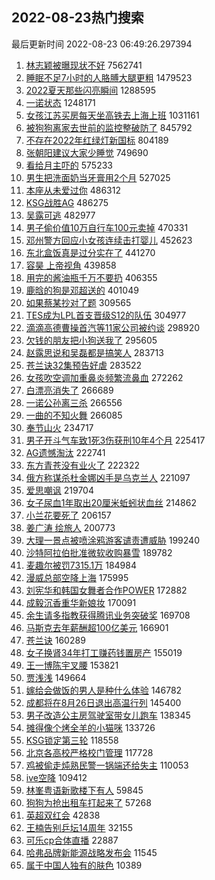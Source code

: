 ## 2022-08-23热门搜索 
最后更新时间 2022-08-23 06:49:26.297394 
1. [林志颖被曝现状不好](https://s.weibo.com/weibo?q=%E6%9E%97%E5%BF%97%E9%A2%96%E8%A2%AB%E6%9B%9D%E7%8E%B0%E7%8A%B6%E4%B8%8D%E5%A5%BD&Refer=top) 7562741
1. [睡眠不足7小时的人胳膊大腿更粗](https://s.weibo.com/weibo?q=%23%E7%9D%A1%E7%9C%A0%E4%B8%8D%E8%B6%B37%E5%B0%8F%E6%97%B6%E7%9A%84%E4%BA%BA%E8%83%B3%E8%86%8A%E5%A4%A7%E8%85%BF%E6%9B%B4%E7%B2%97%23&Refer=top) 1479523
1. [2022夏天那些闪亮瞬间](https://s.weibo.com/weibo?q=%232022%E5%A4%8F%E5%A4%A9%E9%82%A3%E4%BA%9B%E9%97%AA%E4%BA%AE%E7%9E%AC%E9%97%B4%23&Refer=top) 1288595
1. [一诺状态](https://s.weibo.com/weibo?q=%23%E4%B8%80%E8%AF%BA%E7%8A%B6%E6%80%81%23&Refer=top) 1248171
1. [女孩江苏买房每天坐高铁去上海上班](https://s.weibo.com/weibo?q=%23%E5%A5%B3%E5%AD%A9%E6%B1%9F%E8%8B%8F%E4%B9%B0%E6%88%BF%E6%AF%8F%E5%A4%A9%E5%9D%90%E9%AB%98%E9%93%81%E5%8E%BB%E4%B8%8A%E6%B5%B7%E4%B8%8A%E7%8F%AD%23&Refer=top) 1031161
1. [被狗狗离家去世前的监控整破防了](https://s.weibo.com/weibo?q=%23%E8%A2%AB%E7%8B%97%E7%8B%97%E7%A6%BB%E5%AE%B6%E5%8E%BB%E4%B8%96%E5%89%8D%E7%9A%84%E7%9B%91%E6%8E%A7%E6%95%B4%E7%A0%B4%E9%98%B2%E4%BA%86%23&Refer=top) 845792
1. [不存在2022年红绿灯新国标](https://s.weibo.com/weibo?q=%23%E4%B8%8D%E5%AD%98%E5%9C%A82022%E5%B9%B4%E7%BA%A2%E7%BB%BF%E7%81%AF%E6%96%B0%E5%9B%BD%E6%A0%87%23&Refer=top) 804189
1. [张朝阳建议大家少睡觉](https://s.weibo.com/weibo?q=%23%E5%BC%A0%E6%9C%9D%E9%98%B3%E5%BB%BA%E8%AE%AE%E5%A4%A7%E5%AE%B6%E5%B0%91%E7%9D%A1%E8%A7%89%23&Refer=top) 749690
1. [看给月主吓的](https://s.weibo.com/weibo?q=%23%E7%9C%8B%E7%BB%99%E6%9C%88%E4%B8%BB%E5%90%93%E7%9A%84%23&Refer=top) 575233
1. [男生把洗面奶当牙膏用2个月](https://s.weibo.com/weibo?q=%23%E7%94%B7%E7%94%9F%E6%8A%8A%E6%B4%97%E9%9D%A2%E5%A5%B6%E5%BD%93%E7%89%99%E8%86%8F%E7%94%A82%E4%B8%AA%E6%9C%88%23&Refer=top) 527025
1. [本座从未爱过你](https://s.weibo.com/weibo?q=%23%E6%9C%AC%E5%BA%A7%E4%BB%8E%E6%9C%AA%E7%88%B1%E8%BF%87%E4%BD%A0%23&Refer=top) 486312
1. [KSG战胜AG](https://s.weibo.com/weibo?q=%23KSG%E6%88%98%E8%83%9CAG%23&Refer=top) 486275
1. [吴露可逃](https://s.weibo.com/weibo?q=%23%E5%90%B4%E9%9C%B2%E5%8F%AF%E9%80%83%23&Refer=top) 482977
1. [男子偷价值10万自行车100元卖掉](https://s.weibo.com/weibo?q=%23%E7%94%B7%E5%AD%90%E5%81%B7%E4%BB%B7%E5%80%BC10%E4%B8%87%E8%87%AA%E8%A1%8C%E8%BD%A6100%E5%85%83%E5%8D%96%E6%8E%89%23&Refer=top) 470331
1. [邓州警方回应小女孩连续击打婴儿](https://s.weibo.com/weibo?q=%23%E9%82%93%E5%B7%9E%E8%AD%A6%E6%96%B9%E5%9B%9E%E5%BA%94%E5%B0%8F%E5%A5%B3%E5%AD%A9%E8%BF%9E%E7%BB%AD%E5%87%BB%E6%89%93%E5%A9%B4%E5%84%BF%23&Refer=top) 452623
1. [东北盒饭真是过分实在了](https://s.weibo.com/weibo?q=%23%E4%B8%9C%E5%8C%97%E7%9B%92%E9%A5%AD%E7%9C%9F%E6%98%AF%E8%BF%87%E5%88%86%E5%AE%9E%E5%9C%A8%E4%BA%86%23&Refer=top) 441270
1. [容昊 上帝视角](https://s.weibo.com/weibo?q=%E5%AE%B9%E6%98%8A%20%E4%B8%8A%E5%B8%9D%E8%A7%86%E8%A7%92&Refer=top) 439858
1. [用完的酱油瓶千万不要扔](https://s.weibo.com/weibo?q=%E7%94%A8%E5%AE%8C%E7%9A%84%E9%85%B1%E6%B2%B9%E7%93%B6%E5%8D%83%E4%B8%87%E4%B8%8D%E8%A6%81%E6%89%94&Refer=top) 406355
1. [鹿晗的狗是邓超送的](https://s.weibo.com/weibo?q=%23%E9%B9%BF%E6%99%97%E7%9A%84%E7%8B%97%E6%98%AF%E9%82%93%E8%B6%85%E9%80%81%E7%9A%84%23&Refer=top) 401049
1. [如果蔡某抄对了题](https://s.weibo.com/weibo?q=%23%E5%A6%82%E6%9E%9C%E8%94%A1%E6%9F%90%E6%8A%84%E5%AF%B9%E4%BA%86%E9%A2%98%23&Refer=top) 309565
1. [TES成为LPL首支晋级S12的队伍](https://s.weibo.com/weibo?q=%23TES%E6%88%90%E4%B8%BALPL%E9%A6%96%E6%94%AF%E6%99%8B%E7%BA%A7S12%E7%9A%84%E9%98%9F%E4%BC%8D%23&Refer=top) 304977
1. [滴滴高德曹操首汽等11家公司被约谈](https://s.weibo.com/weibo?q=%23%E6%BB%B4%E6%BB%B4%E9%AB%98%E5%BE%B7%E6%9B%B9%E6%93%8D%E9%A6%96%E6%B1%BD%E7%AD%8911%E5%AE%B6%E5%85%AC%E5%8F%B8%E8%A2%AB%E7%BA%A6%E8%B0%88%23&Refer=top) 298920
1. [欠钱的朋友把小狗送我了](https://s.weibo.com/weibo?q=%23%E6%AC%A0%E9%92%B1%E7%9A%84%E6%9C%8B%E5%8F%8B%E6%8A%8A%E5%B0%8F%E7%8B%97%E9%80%81%E6%88%91%E4%BA%86%23&Refer=top) 295605
1. [赵露思说和吴磊都是搞笑人](https://s.weibo.com/weibo?q=%23%E8%B5%B5%E9%9C%B2%E6%80%9D%E8%AF%B4%E5%92%8C%E5%90%B4%E7%A3%8A%E9%83%BD%E6%98%AF%E6%90%9E%E7%AC%91%E4%BA%BA%23&Refer=top) 283713
1. [苍兰诀32集预告好虐](https://s.weibo.com/weibo?q=%23%E8%8B%8D%E5%85%B0%E8%AF%8032%E9%9B%86%E9%A2%84%E5%91%8A%E5%A5%BD%E8%99%90%23&Refer=top) 283522
1. [女孩吹空调加重鼻炎频繁流鼻血](https://s.weibo.com/weibo?q=%23%E5%A5%B3%E5%AD%A9%E5%90%B9%E7%A9%BA%E8%B0%83%E5%8A%A0%E9%87%8D%E9%BC%BB%E7%82%8E%E9%A2%91%E7%B9%81%E6%B5%81%E9%BC%BB%E8%A1%80%23&Refer=top) 272262
1. [白漂亮消失了](https://s.weibo.com/weibo?q=%23%E7%99%BD%E6%BC%82%E4%BA%AE%E6%B6%88%E5%A4%B1%E4%BA%86%23&Refer=top) 266689
1. [一诺公孙离三杀](https://s.weibo.com/weibo?q=%E4%B8%80%E8%AF%BA%E5%85%AC%E5%AD%99%E7%A6%BB%E4%B8%89%E6%9D%80&Refer=top) 266556
1. [一曲的不知火舞](https://s.weibo.com/weibo?q=%E4%B8%80%E6%9B%B2%E7%9A%84%E4%B8%8D%E7%9F%A5%E7%81%AB%E8%88%9E&Refer=top) 266085
1. [奉节山火](https://s.weibo.com/weibo?q=%E5%A5%89%E8%8A%82%E5%B1%B1%E7%81%AB&Refer=top) 234717
1. [男子开斗气车致1死3伤获刑10年4个月](https://s.weibo.com/weibo?q=%23%E7%94%B7%E5%AD%90%E5%BC%80%E6%96%97%E6%B0%94%E8%BD%A6%E8%87%B41%E6%AD%BB3%E4%BC%A4%E8%8E%B7%E5%88%9110%E5%B9%B44%E4%B8%AA%E6%9C%88%23&Refer=top) 225417
1. [AG遗憾淘汰](https://s.weibo.com/weibo?q=AG%E9%81%97%E6%86%BE%E6%B7%98%E6%B1%B0&Refer=top) 222741
1. [东方青苍没有业火了](https://s.weibo.com/weibo?q=%23%E4%B8%9C%E6%96%B9%E9%9D%92%E8%8B%8D%E6%B2%A1%E6%9C%89%E4%B8%9A%E7%81%AB%E4%BA%86%23&Refer=top) 222322
1. [俄方称谋杀杜金娜凶手是乌克兰人](https://s.weibo.com/weibo?q=%23%E4%BF%84%E6%96%B9%E7%A7%B0%E8%B0%8B%E6%9D%80%E6%9D%9C%E9%87%91%E5%A8%9C%E5%87%B6%E6%89%8B%E6%98%AF%E4%B9%8C%E5%85%8B%E5%85%B0%E4%BA%BA%23&Refer=top) 221097
1. [爱思嘲讽](https://s.weibo.com/weibo?q=%E7%88%B1%E6%80%9D%E5%98%B2%E8%AE%BD&Refer=top) 219704
1. [女子尿血1年取出20厘米蚯蚓状血丝](https://s.weibo.com/weibo?q=%23%E5%A5%B3%E5%AD%90%E5%B0%BF%E8%A1%801%E5%B9%B4%E5%8F%96%E5%87%BA20%E5%8E%98%E7%B1%B3%E8%9A%AF%E8%9A%93%E7%8A%B6%E8%A1%80%E4%B8%9D%23&Refer=top) 214862
1. [小兰花要死了](https://s.weibo.com/weibo?q=%23%E5%B0%8F%E5%85%B0%E8%8A%B1%E8%A6%81%E6%AD%BB%E4%BA%86%23&Refer=top) 206157
1. [姜广涛 绘旅人](https://s.weibo.com/weibo?q=%E5%A7%9C%E5%B9%BF%E6%B6%9B%20%E7%BB%98%E6%97%85%E4%BA%BA&Refer=top) 200773
1. [大理一景点被喷涂鸦游客谴责遭威胁](https://s.weibo.com/weibo?q=%23%E5%A4%A7%E7%90%86%E4%B8%80%E6%99%AF%E7%82%B9%E8%A2%AB%E5%96%B7%E6%B6%82%E9%B8%A6%E6%B8%B8%E5%AE%A2%E8%B0%B4%E8%B4%A3%E9%81%AD%E5%A8%81%E8%83%81%23&Refer=top) 199240
1. [沙特阿拉伯批准微软收购暴雪](https://s.weibo.com/weibo?q=%23%E6%B2%99%E7%89%B9%E9%98%BF%E6%8B%89%E4%BC%AF%E6%89%B9%E5%87%86%E5%BE%AE%E8%BD%AF%E6%94%B6%E8%B4%AD%E6%9A%B4%E9%9B%AA%23&Refer=top) 189782
1. [麦趣尔被罚7315.1万](https://s.weibo.com/weibo?q=%23%E9%BA%A6%E8%B6%A3%E5%B0%94%E8%A2%AB%E7%BD%9A7315.1%E4%B8%87%23&Refer=top) 184984
1. [漫威总部空降上海](https://s.weibo.com/weibo?q=%23%E6%BC%AB%E5%A8%81%E6%80%BB%E9%83%A8%E7%A9%BA%E9%99%8D%E4%B8%8A%E6%B5%B7%23&Refer=top) 175995
1. [刘宪华和韩国女舞者合作POWER](https://s.weibo.com/weibo?q=%23%E5%88%98%E5%AE%AA%E5%8D%8E%E5%92%8C%E9%9F%A9%E5%9B%BD%E5%A5%B3%E8%88%9E%E8%80%85%E5%90%88%E4%BD%9CPOWER%23&Refer=top) 172882
1. [成毅沉香重华新娘妆](https://s.weibo.com/weibo?q=%23%E6%88%90%E6%AF%85%E6%B2%89%E9%A6%99%E9%87%8D%E5%8D%8E%E6%96%B0%E5%A8%98%E5%A6%86%23&Refer=top) 170091
1. [余生请多指教获得腾讯业务突破奖](https://s.weibo.com/weibo?q=%23%E4%BD%99%E7%94%9F%E8%AF%B7%E5%A4%9A%E6%8C%87%E6%95%99%E8%8E%B7%E5%BE%97%E8%85%BE%E8%AE%AF%E4%B8%9A%E5%8A%A1%E7%AA%81%E7%A0%B4%E5%A5%96%23&Refer=top) 169708
1. [马斯克去年薪酬超100亿美元](https://s.weibo.com/weibo?q=%23%E9%A9%AC%E6%96%AF%E5%85%8B%E5%8E%BB%E5%B9%B4%E8%96%AA%E9%85%AC%E8%B6%85100%E4%BA%BF%E7%BE%8E%E5%85%83%23&Refer=top) 166901
1. [苍兰诀](https://s.weibo.com/weibo?q=%E8%8B%8D%E5%85%B0%E8%AF%80&Refer=top) 160289
1. [女子换肾34年打工赚药钱置房产](https://s.weibo.com/weibo?q=%23%E5%A5%B3%E5%AD%90%E6%8D%A2%E8%82%BE34%E5%B9%B4%E6%89%93%E5%B7%A5%E8%B5%9A%E8%8D%AF%E9%92%B1%E7%BD%AE%E6%88%BF%E4%BA%A7%23&Refer=top) 155019
1. [王一博陈宇叉腰](https://s.weibo.com/weibo?q=%23%E7%8E%8B%E4%B8%80%E5%8D%9A%E9%99%88%E5%AE%87%E5%8F%89%E8%85%B0%23&Refer=top) 153821
1. [贾浅浅](https://s.weibo.com/weibo?q=%E8%B4%BE%E6%B5%85%E6%B5%85&Refer=top) 149664
1. [嫁给会做饭的男人是种什么体验](https://s.weibo.com/weibo?q=%23%E5%AB%81%E7%BB%99%E4%BC%9A%E5%81%9A%E9%A5%AD%E7%9A%84%E7%94%B7%E4%BA%BA%E6%98%AF%E7%A7%8D%E4%BB%80%E4%B9%88%E4%BD%93%E9%AA%8C%23&Refer=top) 146782
1. [成都将在8月26日退出高温行列](https://s.weibo.com/weibo?q=%23%E6%88%90%E9%83%BD%E5%B0%86%E5%9C%A88%E6%9C%8826%E6%97%A5%E9%80%80%E5%87%BA%E9%AB%98%E6%B8%A9%E8%A1%8C%E5%88%97%23&Refer=top) 145400
1. [男子改造公主房驾驶室带女儿跑车](https://s.weibo.com/weibo?q=%23%E7%94%B7%E5%AD%90%E6%94%B9%E9%80%A0%E5%85%AC%E4%B8%BB%E6%88%BF%E9%A9%BE%E9%A9%B6%E5%AE%A4%E5%B8%A6%E5%A5%B3%E5%84%BF%E8%B7%91%E8%BD%A6%23&Refer=top) 138345
1. [摊得像个烤全羊的小猫咪](https://s.weibo.com/weibo?q=%23%E6%91%8A%E5%BE%97%E5%83%8F%E4%B8%AA%E7%83%A4%E5%85%A8%E7%BE%8A%E7%9A%84%E5%B0%8F%E7%8C%AB%E5%92%AA%23&Refer=top) 133726
1. [KSG锁定第三轮](https://s.weibo.com/weibo?q=KSG%E9%94%81%E5%AE%9A%E7%AC%AC%E4%B8%89%E8%BD%AE&Refer=top) 118558
1. [北京各高校严格校门管理](https://s.weibo.com/weibo?q=%23%E5%8C%97%E4%BA%AC%E5%90%84%E9%AB%98%E6%A0%A1%E4%B8%A5%E6%A0%BC%E6%A0%A1%E9%97%A8%E7%AE%A1%E7%90%86%23&Refer=top) 117728
1. [鸡被偷走炖熟民警一锅端还给失主](https://s.weibo.com/weibo?q=%23%E9%B8%A1%E8%A2%AB%E5%81%B7%E8%B5%B0%E7%82%96%E7%86%9F%E6%B0%91%E8%AD%A6%E4%B8%80%E9%94%85%E7%AB%AF%E8%BF%98%E7%BB%99%E5%A4%B1%E4%B8%BB%23&Refer=top) 110053
1. [ive空降](https://s.weibo.com/weibo?q=%23ive%E7%A9%BA%E9%99%8D%23&Refer=top) 109412
1. [林峯粤语新歌楼下有人](https://s.weibo.com/weibo?q=%23%E6%9E%97%E5%B3%AF%E7%B2%A4%E8%AF%AD%E6%96%B0%E6%AD%8C%E6%A5%BC%E4%B8%8B%E6%9C%89%E4%BA%BA%23&Refer=top) 59845
1. [狗狗为抢出租车打起来了](https://s.weibo.com/weibo?q=%23%E7%8B%97%E7%8B%97%E4%B8%BA%E6%8A%A2%E5%87%BA%E7%A7%9F%E8%BD%A6%E6%89%93%E8%B5%B7%E6%9D%A5%E4%BA%86%23&Refer=top) 57268
1. [英超双红会](https://s.weibo.com/weibo?q=%23%E8%8B%B1%E8%B6%85%E5%8F%8C%E7%BA%A2%E4%BC%9A%23&Refer=top) 42838
1. [王楠告别乒坛14周年](https://s.weibo.com/weibo?q=%23%E7%8E%8B%E6%A5%A0%E5%91%8A%E5%88%AB%E4%B9%92%E5%9D%9B14%E5%91%A8%E5%B9%B4%23&Refer=top) 32155
1. [可乐cp合体直播](https://s.weibo.com/weibo?q=%23%E5%8F%AF%E4%B9%90cp%E5%90%88%E4%BD%93%E7%9B%B4%E6%92%AD%23&Refer=top) 22887
1. [哈弗品牌新能源战略发布会](https://s.weibo.com/weibo?q=%E5%93%88%E5%BC%97%E5%93%81%E7%89%8C%E6%96%B0%E8%83%BD%E6%BA%90%E6%88%98%E7%95%A5%E5%8F%91%E5%B8%83%E4%BC%9A&Refer=top) 11545
1. [属于中国人独有的肤色](https://s.weibo.com/weibo?q=%23%E5%B1%9E%E4%BA%8E%E4%B8%AD%E5%9B%BD%E4%BA%BA%E7%8B%AC%E6%9C%89%E7%9A%84%E8%82%A4%E8%89%B2%23&Refer=top) 10389
